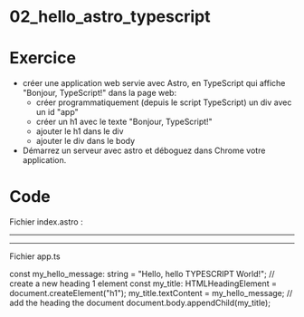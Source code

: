 # 02_hello_astro_typescript


# Exercice

- créer une application web servie avec Astro, en TypeScript qui affiche "Bonjour, TypeScript!" dans la page web:
  - créer programmatiquement (depuis le script TypeScript) un div avec un id "app"
  - créer un h1 avec le texte "Bonjour, TypeScript!"
  - ajouter le h1 dans le div
  - ajouter le div dans le body
- Démarrez un serveur avec astro et déboguez dans Chrome votre application.


# Code 

Fichier index.astro : 

---

---

<!DOCTYPE html>
<html lang="en">

<head>
    <meta charset="UTF-8">
    <meta name="viewport" content="width=device-width, initial-scale=1.0">  
    <title>WebDev101 Telecom Paris</title>
</head>

<body>
    <script src="../scripts/app.ts"></script>
    
</body>

</html>


Fichier app.ts

const my_hello_message: string = "Hello, hello TYPESCRIPT World!";
// create a new heading 1 element
const my_title: HTMLHeadingElement = document.createElement("h1");
my_title.textContent = my_hello_message;
// add the heading the document
document.body.appendChild(my_title);